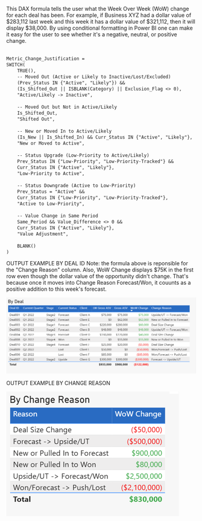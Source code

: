 This DAX formula tells the user what the Week Over Week (WoW) change for each deal has been. 
For example, if Business XYZ had a dollar value of $283,112 last week and this week it has a dollar value of $321,112, then it will display $38,000. 
By using conditional formatting in Power BI one can make it easy for the user to see whether it's a negative, neutral, or positive change.


```dax

Metric_Change_Justification = 
SWITCH(
    TRUE(),
    -- Moved Out (Active or Likely to Inactive/Lost/Excluded)
    (Prev_Status IN {"Active", "Likely"}) && 
    (Is_Shifted_Out || ISBLANK(Category) || Exclusion_Flag <> 0),
    "Active/Likely -> Inactive",

    -- Moved Out but Not in Active/Likely
    Is_Shifted_Out,
    "Shifted Out",

    -- New or Moved In to Active/Likely
    (Is_New || Is_Shifted_In) && Curr_Status IN {"Active", "Likely"},
    "New or Moved to Active",

    -- Status Upgrade (Low-Priority to Active/Likely)
    Prev_Status IN {"Low-Priority", "Low-Priority-Tracked"} && 
    Curr_Status IN {"Active", "Likely"},
    "Low-Priority to Active",

    -- Status Downgrade (Active to Low-Priority)
    Prev_Status = "Active" && 
    Curr_Status IN {"Low-Priority", "Low-Priority-Tracked"},
    "Active to Low-Priority",

    -- Value Change in Same Period
    Same_Period && Value_Difference <> 0 && 
    Curr_Status IN {"Active", "Likely"},
    "Value Adjustment",

    BLANK()
)

```



OUTPUT EXAMPLE BY DEAL ID
Note: the formula above is reponsible for the "Change Reason" column. Also, WoW Change displays $75K in the first row even though the dollar value of the opportunity didn't change. That's because once it moves into Change Reason Forecast/Won, it couunts as a positive addition to this week's forecast. 

![My Image](images/ByDeal.PNG)

OUTPUT EXAMPLE BY CHANGE REASON

![My Image](images/ByChangeReason.PNG)
